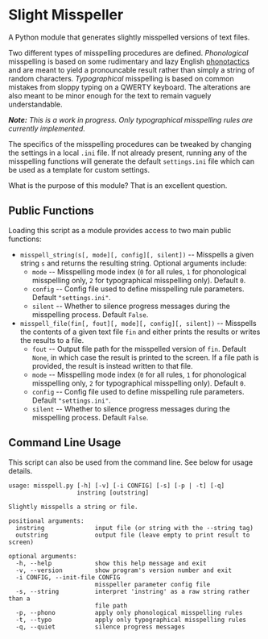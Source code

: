 # Slight Misspeller

A Python module that generates slightly misspelled versions of text files.

Two different types of misspelling procedures are defined. _Phonological_ misspelling is based on some rudimentary and lazy English [phonotactics](https://en.wikipedia.org/wiki/Phonotactics) and are meant to yield a pronouncable result rather than simply a string of random characters. _Typographical_ misspelling is based on common mistakes from sloppy typing on a QWERTY keyboard. The alterations are also meant to be minor enough for the text to remain vaguely understandable.

_**Note:** This is a work in progress. Only typographical misspelling rules are currently implemented._

The specifics of the misspelling procedures can be tweaked by changing the settings in a local `.ini` file. If not already present, running any of the misspelling functions will generate the default `settings.ini` file which can be used as a template for custom settings.

What is the purpose of this module? That is an excellent question.

## Public Functions

Loading this script as a module provides access to two main public functions:

* `misspell_string(s[, mode][, config][, silent])` -- Misspells a given string `s` and returns the resulting string. Optional arguments include:
  * `mode` -- Misspelling mode index (`0` for all rules, `1` for phonological misspelling only, `2` for typographical misspelling only). Default `0`.
  * `config` -- Config file used to define misspelling rule parameters. Default `"settings.ini"`.
  * `silent` -- Whether to silence progress messages during the misspelling process. Default `False`.
* `misspell_file(fin[, fout][, mode][, config][, silent])` -- Misspells the contents of a given text file `fin` and either prints the results or writes the results to a file.
  * `fout` -- Output file path for the misspelled version of `fin`. Default `None`, in which case the result is printed to the screen. If a file path is provided, the result is instead written to that file.
  * `mode` -- Misspelling mode index (`0` for all rules, `1` for phonological misspelling only, `2` for typographical misspelling only). Default `0`.
  * `config` -- Config file used to define misspelling rule parameters. Default `"settings.ini"`.
  * `silent` -- Whether to silence progress messages during the misspelling process. Default `False`.

## Command Line Usage

This script can also be used from the command line. See below for usage details.
```
usage: misspell.py [-h] [-v] [-i CONFIG] [-s] [-p | -t] [-q]
                   instring [outstring]

Slightly misspells a string or file.

positional arguments:
  instring              input file (or string with the --string tag)
  outstring             output file (leave empty to print result to screen)

optional arguments:
  -h, --help            show this help message and exit
  -v, --version         show program's version number and exit
  -i CONFIG, --init-file CONFIG
                        misspeller parameter config file
  -s, --string          interpret 'instring' as a raw string rather than a
                        file path
  -p, --phono           apply only phonological misspelling rules
  -t, --typo            apply only typographical misspelling rules
  -q, --quiet           silence progress messages
```
